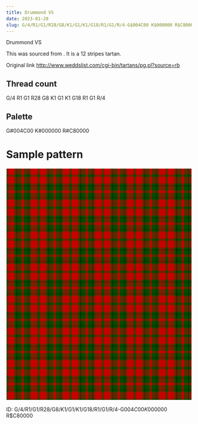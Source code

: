```yaml
---
title: Drummond VS
date: 2023-01-28
slug: G/4/R1/G1/R28/G8/K1/G1/K1/G18/R1/G1/R/4-G$004C00 K$000000 R$C80000
---
```

Drummond VS

This was sourced from <no value>.  It is a 12 stripes tartan.

Original link http://www.weddslist.com/cgi-bin/tartans/pg.pl?source=rb

## Thread count
G/4 R1 G1 R28 G8 K1 G1 K1 G18 R1 G1 R/4

## Palette
G#004C00 K#000000 R#C80000

# Sample pattern

![Tartan detail](tartan.png "G/4 R1 G1 R28 G8 K1 G1 K1 G18 R1 G1 R/4 tartan")

ID: G/4/R1/G1/R28/G8/K1/G1/K1/G18/R1/G1/R/4-G$004C00 K$000000 R$C80000